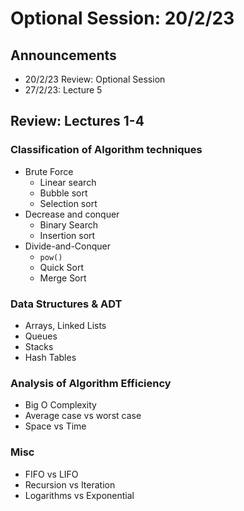 # Optional Session: 20/2/23

## Announcements

- 20/2/23 Review: Optional Session
- 27/2/23: Lecture 5

## Review: Lectures 1-4

### Classification of Algorithm techniques

- Brute Force
  - Linear search
  - Bubble sort
  - Selection sort
- Decrease and conquer
  - Binary Search
  - Insertion sort
- Divide-and-Conquer
  - `pow()`
  - Quick Sort
  - Merge Sort

### Data Structures & ADT

- Arrays, Linked Lists
- Queues
- Stacks
- Hash Tables

### Analysis of Algorithm Efficiency

- Big O Complexity
- Average case vs worst case
- Space vs Time

### Misc

- FIFO vs LIFO
- Recursion vs Iteration
- Logarithms vs Exponential
